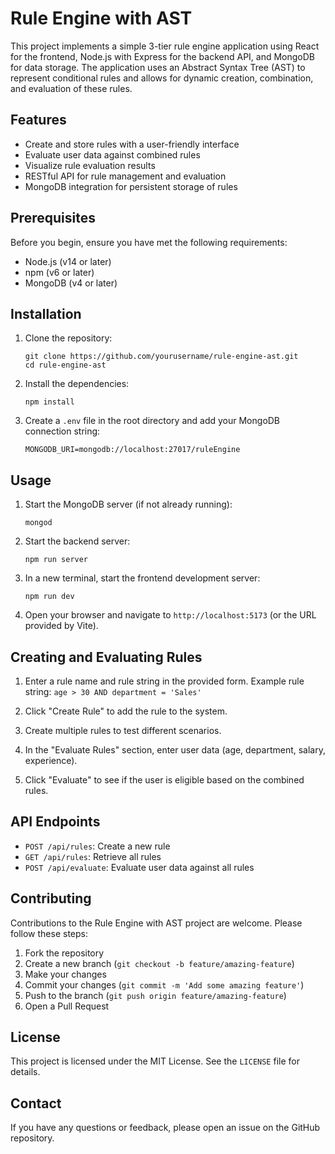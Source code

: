 # Rule Engine with AST

This project implements a simple 3-tier rule engine application using React for the frontend, Node.js with Express for the backend API, and MongoDB for data storage. The application uses an Abstract Syntax Tree (AST) to represent conditional rules and allows for dynamic creation, combination, and evaluation of these rules.

## Features

- Create and store rules with a user-friendly interface
- Evaluate user data against combined rules
- Visualize rule evaluation results
- RESTful API for rule management and evaluation
- MongoDB integration for persistent storage of rules

## Prerequisites

Before you begin, ensure you have met the following requirements:

- Node.js (v14 or later)
- npm (v6 or later)
- MongoDB (v4 or later)

## Installation

1. Clone the repository:
   ```
   git clone https://github.com/yourusername/rule-engine-ast.git
   cd rule-engine-ast
   ```

2. Install the dependencies:
   ```
   npm install
   ```

3. Create a `.env` file in the root directory and add your MongoDB connection string:
   ```
   MONGODB_URI=mongodb://localhost:27017/ruleEngine
   ```

## Usage

1. Start the MongoDB server (if not already running):
   ```
   mongod
   ```

2. Start the backend server:
   ```
   npm run server
   ```

3. In a new terminal, start the frontend development server:
   ```
   npm run dev
   ```

4. Open your browser and navigate to `http://localhost:5173` (or the URL provided by Vite).

## Creating and Evaluating Rules

1. Enter a rule name and rule string in the provided form.
   Example rule string: `age > 30 AND department = 'Sales'`

2. Click "Create Rule" to add the rule to the system.

3. Create multiple rules to test different scenarios.

4. In the "Evaluate Rules" section, enter user data (age, department, salary, experience).

5. Click "Evaluate" to see if the user is eligible based on the combined rules.

## API Endpoints

- `POST /api/rules`: Create a new rule
- `GET /api/rules`: Retrieve all rules
- `POST /api/evaluate`: Evaluate user data against all rules

## Contributing

Contributions to the Rule Engine with AST project are welcome. Please follow these steps:

1. Fork the repository
2. Create a new branch (`git checkout -b feature/amazing-feature`)
3. Make your changes
4. Commit your changes (`git commit -m 'Add some amazing feature'`)
5. Push to the branch (`git push origin feature/amazing-feature`)
6. Open a Pull Request

## License

This project is licensed under the MIT License. See the `LICENSE` file for details.

## Contact

If you have any questions or feedback, please open an issue on the GitHub repository.
